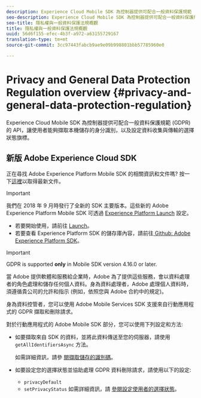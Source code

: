 ```yaml
---
description: Experience Cloud Mobile SDK 為控制器提供可配合一般資料保護規範 (GDPR) 的 API，讓使用者能夠擷取本機儲存的身分識別，以及設定資料收集與傳輸的選擇狀態旗標。
seo-description: Experience Cloud Mobile SDK 為控制器提供可配合一般資料保護規範 (GDPR) 的 API，讓使用者能夠擷取本機儲存的身分識別，以及設定資料收集與傳輸的選擇狀態旗標。
seo-title: 隱私權與一般資料保護法規概觀
title: 隱私權與一般資料保護法規概觀
uuid: 56d6f155-efec-4b3f-a972-a63155729167
translation-type: tm+mt
source-git-commit: 3cc97443fabcb9ae9e09b998801bbb57785960e0

---
```



# Privacy and General Data Protection Regulation overview {#privacy-and-general-data-protection-regulation}

Experience Cloud Mobile SDK 為控制器提供可配合一般資料保護規範 (GDPR) 的 API，讓使用者能夠擷取本機儲存的身分識別，以及設定資料收集與傳輸的選擇狀態旗標。

## 新版 Adobe Experience Cloud SDK

正在尋找 Adobe Experience Platform Mobile SDK 的相關資訊和文件嗎? 按一下[這裡](https://aep-sdks.gitbook.io/docs/)以取得最新文件。

>[!IMPORTANT]
>
>我們在 2018 年 9 月時發行了全新的 SDK 主要版本。這些新的 Adobe Experience Platform Mobile SDK 可透過 [Experience Platform Launch](https://www.adobe.com/experience-platform/launch.html) 設定。

* 若要開始使用，請前往 [Launch](https://launch.adobe.com/)。
* 若要查看 Experience Platform SDK 的儲存庫內容，請前往[ Github: Adobe Experience Platform SDK](https://github.com/Adobe-Marketing-Cloud/acp-sdks)。

>[!IMPORTANT]
>
>GDPR is supported **only** in Mobile SDK version 4.16.0 or later.

當 Adobe 提供軟體和服務給企業時，Adobe 為了提供這些服務，會以資料處理者的角色處理和儲存任何個人資料。身為資料處理者，Adobe 處理個人資料時，須遵循貴公司的允許和指示 (例如，依照您與 Adobe 合約中的規定)。

身為資料控管者，您可以使用 Adobe Mobile Services SDK 支援來自行動應用程式的 GDPR 擷取和刪除請求。

對於行動應用程式的 Adobe Mobile SDK 部分，您可以使用下列設定和方法:

* 如要擷取來自 SDK 的資料，並將此資料傳送至您的伺服器，請使用 `getAllIdentifiersAsync` 方法。

   如需詳細資訊，請參 [閱擷取儲存的識別碼](/help/android/c-mob-privacy-gdpr-android/c-mob-gdpr-ret-stored-ids-android.md)。

* 如要設定您的選擇狀態並協助處理 GDPR 資料刪除請求，請使用以下的設定:

   * `privacyDefault`
   * `setPrivacyStatus`
   如需詳細資訊，請 [參閱設定使用者的選擇狀態](/help/android/c-mob-privacy-gdpr-android/privacy.md)。